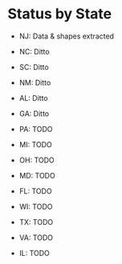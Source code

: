 # Status by State

- NJ: Data & shapes extracted

- NC: Ditto
- SC: Ditto
- NM: Ditto
- AL: Ditto
- GA: Ditto

- PA: TODO
- MI: TODO
- OH: TODO
- MD: TODO
- FL: TODO
- WI: TODO
- TX: TODO
- VA: TODO
- IL: TODO
